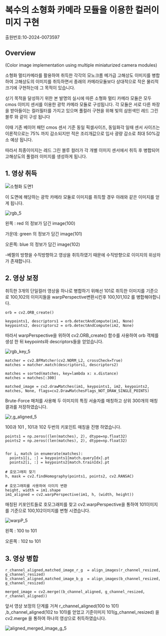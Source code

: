 # 복수의 소형화 카메라 모듈을 이용한 컬러이미지 구현

출원번호:10-2024-0073597

## Overview
(Color image implementation using multiple miniaturized camera modules)

소형화 멀티카메라를 활용하여 취득한 각각의 모노크롬 
메가급 고해상도 이미지를 병합하여 고해상도의 이미지를 취득하면서 종래의 카메라모듈보다 
상대적으로 작은 물리적 크기에 구현하는데 그 목적이 있습니다.

상기 목적을 달성하기 위한 본 발명의 실시에 따른 소형화 멀티 카메라 모듈은 모두 cmos 
이미지 센서를 이용한 광학 카메라 모듈로 구성됩니다. 각 모듈은 서로 다른 파장을 받아들이는 
컬러필터를 가지고 있으며 풀컬러 구현을 위해 빛의 삼원색인 레드 그린 블루 와 같이 구성
됩니다

이때 기존 베이어 패턴 cmos 센서 기준 동일 픽셀사이즈, 동일화각 일때 센서 사이즈는 이론적으로는 75% 까지 감소되지만 적은 조리개값으로 입사 광량 감소로 최대 50%감소 예상 됩니다.

따라서 최종이미지는  레드 그린 블루 컬러가 각 
개별 이미지 센서에서 취득 후 병합되어 고해상도의 풀컬러 이미지를 생성하게 됩니다.

## 1. 영상 취득
![소형화 도면1](https://github.com/k99885/Color_image_implementation_using_multiple_miniaturized_camera_modules/assets/157681578/b5135cb7-39b3-4517-8d4b-36831e509ab5)

이 도면에 해당하는 광학 카메라 모듈로 이미지를 취득할 경우 아래와 같은 이미지를 얻게 됩니다.

![rgb_5](https://github.com/k99885/Color_image_implementation_using_multiple_miniaturized_camera_modules/assets/157681578/bbd8b805-6806-4aa9-832c-a0e7092e9976)

왼쪽  : red 의 정보가 담긴 image(100)

가운데: green 의 정보가 담긴 image(101)

오른쪽: blue 의 정보가 담긴 image(102)

-베젤의 방향을 수직방향하고 영상을 취득하였기 때문에 수직방향으로 이미지의 위상차가 존재합니다.

## 2. 영상 보정

취득한 3개의 단일컬러 영상을 하나로 병합하기 위해선 101로 취득한 이미지를 기준으로 100,102의 이미지들을 warpPerspective변환시킨후 100,101,102 를 병합해야합니다.

```
orb = cv2.ORB_create()

keypoints1, descriptors1 = orb.detectAndCompute(im1, None)
keypoints2, descriptors2 = orb.detectAndCompute(im2, None)
```

따라서 warpPerspective을 위하여 cv2.ORB_create() 함수를 사용하여 orb 객체를 생성 한 뒤 keypoints와 descriptors들을 얻었습니다.

![rgb_key_5](https://github.com/k99885/Color_image_implementation_using_multiple_miniaturized_camera_modules/assets/157681578/b277fd2f-7d56-40ac-b52f-dbd8193c08b4)

```
matcher = cv2.BFMatcher(cv2.NORM_L2, crossCheck=True)
matches = matcher.match(descriptors1, descriptors2)

matches = sorted(matches, key=lambda x: x.distance)
matches = matches[:300]

matched_image = cv2.drawMatches(im1, keypoints1, im2, keypoints2, matches, None, flags=cv2.DrawMatchesFlags_NOT_DRAW_SINGLE_POINTS)

```
 Brute-Force 매처를 사용해 두 이미지의 특징 서술자를 매칭하고 상위 300개의 매칭 결과를 저장하였습니다.

![r,g_aligned_5](https://github.com/k99885/Color_image_implementation_using_multiple_miniaturized_camera_modules/assets/157681578/41881914-252a-445c-babd-7353a343d39f)

100과 101 , 101과 102 두번의 키포인트 매칭을 진행 하였습니다.

```
points1 = np.zeros((len(matches), 2), dtype=np.float32)
points2 = np.zeros((len(matches), 2), dtype=np.float32)


for i, match in enumerate(matches):
  points1[i, :] = keypoints1[match.queryIdx].pt
  points2[i, :] = keypoints2[match.trainIdx].pt

# 호모그래피 찾기
h, mask = cv2.findHomography(points1, points2, cv2.RANSAC)

# 호모그래피를 사용하여 이미지 변환
height, width = im1.shape
im1_aligned = cv2.warpPerspective(im1, h, (width, height))
```

매칭된 키포인트들로 호모그래피를 찾고 cv2.warpPerspective을 통하여 101이미지를 기준으로 100,102이미지를 변형 시켰습니다.

![warpP_5](https://github.com/k99885/Color_image_implementation_using_multiple_miniaturized_camera_modules/assets/157681578/ff117cf9-f4f5-4a61-ac51-1a5347135279)

왼쪽   : 100 to 101

오른쪽 : 102 to 101

## 3. 영상 병합

```
r_channel_aligned,matched_image_r_g  = align_images(r_channel_resized, g_channel_resized)
b_channel_aligned,matched_image_b_g  = align_images(b_channel_resized, g_channel_resized)

merged_image = cv2.merge((b_channel_aligned, g_channel_resized, r_channel_aligned))
```
앞서 영상 보정의 단계를 거쳐 r_channel_aligned(100 to 101) ,b_channel_aligned(102 to 101)를 얻었고 기준이미지 101(g_channel_resized) 을  cv2.merge 을 통하여 하나의 영상으로 취득하였습니다.

![aligned_merged_image_g_5](https://github.com/k99885/Color_image_implementation_using_multiple_miniaturized_camera_modules/assets/157681578/4560f6de-9719-43ce-bea7-ed722fcd5e5c)


